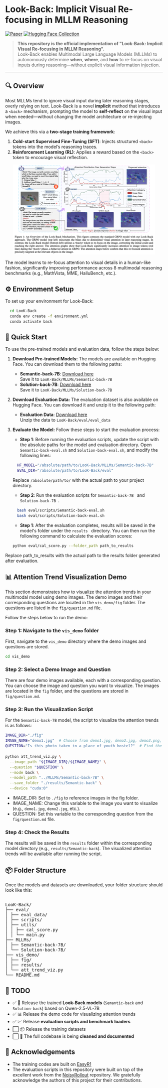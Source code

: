 # Look-Back: Implicit Visual Re-focusing in MLLM Reasoning
[![Paper](https://img.shields.io/badge/paper-A42C25?style=for-the-badge&logo=arxiv&logoColor=white)](https://arxiv.org) [![Hugging Face Collection](https://img.shields.io/badge/Model_&_Dataset-HuggingFace-yellow?style=for-the-badge&logo=huggingface&logoColor=000)](https://huggingface.co/ShuoY)


> **This repository is the official implementation of "Look-Back: Implicit Visual Re-focusing in MLLM Reasoning".**  
> Look-Back enables Multimodal Large Language Models (MLLMs) to autonomously determine **when**, **where**, and **how** to re-focus on visual inputs during reasoning—without explicit visual information injection.

---

## 🔍 Overview

Most MLLMs tend to ignore visual input during later reasoning stages, overly relying on text. Look-Back is a novel **implicit** method that introduces a `<back>` mechanism, prompting the model to **self-reflect** on the visual input when needed—without changing the model architecture or re-injecting images.

We achieve this via a **two-stage training framework**:
1. **Cold-start Supervised Fine-Tuning (SFT)**: Injects structured `<back>` tokens into the model’s reasoning traces.
2. **Reinforcement Learning (RL)**: Applies a reward based on the `<back>` token to encourage visual reflection.

<p align="center">
  <img src="assets/fig1.png" width="90%">
</p>

The model learns to re-focus attention to visual details in a human-like fashion, significantly improving performance across 8 multimodal reasoning benchmarks (e.g., MathVista, MME, HalluBench, etc.).


## ⚙️ Environment Setup
To set up your environment for Look-Back:
  ```bash
    cd LooK-Back
    conda env create -f environment.yml
    conda activate back
  ```

## 🚀 Quick Start

To use the pre-trained models and evaluation data, follow the steps below:

1. **Download Pre-trained Models:**
   The models are available on Hugging Face. You can download them to the following paths:
   
   - **Semantic-back-7B**: [Download here](https://huggingface.co/ShuoY/Semantic-back-7B)  
     Save it to `LooK-Back/MLLMs/Semantic-back-7B`
   - **Solution-back-7B**: [Download here](https://huggingface.co/ShuoY/Solution-back-7B)  
     Save it to `LooK-Back/MLLMs/Solution-back-7B`

2. **Download Evaluation Data:**
   The evaluation dataset is also available on Hugging Face. You can download it and unzip it to the following path:
   
   - **Evaluation Data**: [Download here](https://huggingface.co/datasets/ShuoY/Look-Back-eval)  
     Unzip the data to `LooK-Back/eval/eval_data`

3. **Evaluate the Model:**
   Follow these steps to start the evaluation process:

   - **Step 1**: Before running the evaluation scripts, update the script with the absolute paths for the model and evaluation directory. Open `Semantic-back-eval.sh` and `Solution-back-eval.sh`, and modify the following lines:
    ```bash
      HF_MODEL="/absolute/path/to/LooK-Back/MLLMs/Semantic-back-7B"
      EVAL_DIR="/absolute/path/to/LooK-Back/eval"
    ```
    Replace `/absolute/path/to/` with the actual path to your project directory.

   - **Step 2**: Run the evaluation scripts for  `Semantic-back-7B ` and  `Solution-back-7B `.

    ```bash
      bash eval/scripts/Semantic-back-eval.sh
      bash eval/scripts/Solution-back-eval.sh
    ```

   - **Step 1**: After the evaluation completes, results will be saved in the model's folder under the  `results ` directory. You can then run the following command to calculate the evaluation scores:

    ```bash
    python eval/cal_score.py --folder_path path_to_results
    ```

  Replace path_to_results with the actual path to the results folder generated after evaluation.


## 📊 Attention Trend Visualization Demo
This section demonstrates how to visualize the attention trends in your multimodal model using demo images. The demo images and their corresponding questions are located in the `vis_demo/fig` folder. The questions are listed in the `fig/question.md` file.

Follow the steps below to run the demo:
### Step 1: Navigate to the `vis_demo` folder
First, navigate to the `vis_demo` directory where the demo images and questions are stored.
```bash
cd vis_demo
```
### Step 2: Select a Demo Image and Question
There are four demo images available, each with a corresponding question. You can choose the image and question you want to visualize. The images are located in the `fig` folder, and the questions are stored in `fig/question.md`.

### Step 3: Run the Visualization Script
For the `Semantic-back-7B` model, the script to visualize the attention trends is as follows:
```bash
IMAGE_DIR="./fig"
IMAGE_NAME="demo1.jpg"  # Choose from demo1.jpg, demo2.jpg, demo3.png, demo4.png
QUESTION="Is this photo taken in a place of youth hostel?"  # Find the corresponding question in question.md

python att_trend_viz.py \
  --image_path "${IMAGE_DIR}/${IMAGE_NAME}" \
  --question "$QUESTION" \
  --mode back \
  --model_path "../MLLMs/Semantic-back-7B" \
  --save_folder "./results/Semantic-back" \
  --device "cuda:0"
```
- IMAGE_DIR: Set to `./fig` to reference images in the fig folder.
- IMAGE_NAME: Change this variable to the image you want to visualize (e.g., `demo1.jpg`, `demo2.jpg`, etc.).
- QUESTION: Set this variable to the corresponding question from the `fig/question.md` file.

### Step 4: Check the Results
The results will be saved in the `results` folder within the corresponding model directory (e.g., `results/Semantic-back`). The visualized attention trends will be available after running the script.


## 📦 Folder Structure
Once the models and datasets are downloaded, your folder structure should look like this:
<pre> 
LooK-Back/
├── eval/
│ ├── eval_data/
│ ├── scripts/
│ ├── utils/ 
│ │ ├── cal_score.py 
│ │ └── main.py
├── MLLMs/
│ ├── Semantic-back-7B/
│ └── Solution-back-7B/
├── vis_demo/ 
│ ├── fig/
│ ├── results/
│ └── att_trend_viz.py 
└── README.md 
</pre>

## 🚧 TODO

- ✅ 🧠 Release the trained **Look-Back models** (`Semantic-back` and `Solution-back`) based on Qwen-2.5-VL-7B
- ✅ 📊 Release the demo code for visualizing attention trends
- ✅ 📈 Release **evaluation scripts and benchmark loaders**
- ⬜️ 📦 Release the training datasets
- ⬜️ 🧹 The full codebase is being **cleaned and documented**

## 🙏 Acknowledgements
* The training codes are built on [EasyR1](https://github.com/hiyouga/EasyR1)
* The evaluation scripts in this repository were built on top of the excellent work from the [NoisyRollout](https://github.com/NUS-TRAIL/NoisyRollout) repository.
We gratefully acknowledge the authors of this project for their contributions.

